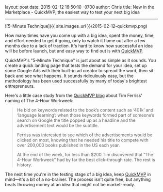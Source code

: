 layout: post
date: 2015-02-12 16:50:10 -0700
author: Chris
title: New in the Marketplace - QuickMVP, the easiest way to test your next big idea

----

<!-- excerpt -->

![5-Minute Technique]({{ site.images_url }}/2015-02-12-quickmvp.png)

How many times have you come up with a big idea, spent the money, time, and effort needed to get it going, only to watch it flame out after a few months due to a lack of traction. It's hard to know how successful an idea will be before launch, but and easy way to find out is with [QuickMVP](https://iwantmyname.com/services/marketing/quickmvp).

QuickMVP's "5-Minute Technique" is just about as simple as it sounds. You create a quick landing page that tests the demand for your idea, set up some Google Ads with their built-in ad creator to spread the word, then sit back and see what happens. It sounds ridiculously easy, but the methodology has been used successfully by many of today's brightest entrepreneurs.

<!-- /excerpt -->

Here's a little case study from the [QuickMVP blog](http://quickmvp.tumblr.com/post/88837748550/validating-an-ny-times-best-selling-title-with) about Tim Ferriss' naming of The 4-Hour Workweek:

> He bid on keywords related to the book’s content such as ‘401k’ and ‘language learning’: when those keywords formed part of someone’s search on Google the title popped up as a headline and the advertisement text would be the subtitle.
>
> Ferriss was interested to see which of the advertisements would be clicked on most, knowing that he needed his title to compete with over 200,000 books published in the US each year.
> 
> At the end of the week, for less than $200 Tim discovered that “The 4-Hour Workweek” had by far the best click-through rate. The rest is history.

The next time you're in the testing stage of a big idea, keep [QuickMVP](http://quickmvp.com) in mind—it's a bit of a no-brainer. The process isn't quite free, but anything beats throwing money at an idea that might not be market-ready.

